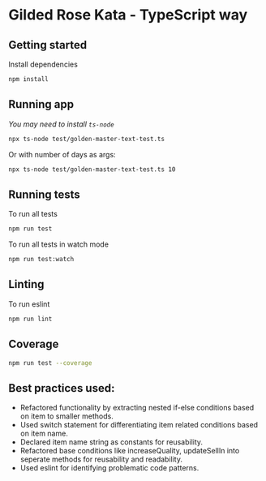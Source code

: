 # Gilded Rose Kata - TypeScript way

## Getting started

Install dependencies

```sh
npm install
```

## Running app
_You may need to install `ts-node`_

```sh
npx ts-node test/golden-master-text-test.ts
```

Or with number of days as args:
```sh
npx ts-node test/golden-master-text-test.ts 10
```

## Running tests

To run all tests

```sh
npm run test
```

To run all tests in watch mode

```sh
npm run test:watch
```
## Linting

To run eslint

```sh
npm run lint
```

## Coverage

```sh
npm run test --coverage
```

## Best practices used:

- Refactored functionality by extracting nested if-else conditions based on item to smaller methods.
- Used switch statement for differentiating item related conditions based on item name.
- Declared item name string as constants for reusability.
- Refactored base conditions like increaseQuality, updateSellIn into seperate methods for reusability and readability.
- Used eslint for identifying problematic code patterns.
